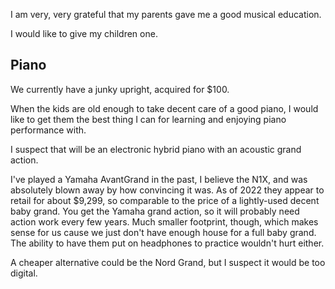 I am very, very grateful that my parents gave me a good musical education.

I would like to give my children one.


## Piano

We currently have a junky upright, acquired for $100.

When the kids are old enough to take decent care of a good piano, I would like
to get them the best thing I can for learning and enjoying piano performance
with.

I suspect that will be an electronic hybrid piano with an acoustic grand
action.

I've played a Yamaha AvantGrand in the past, I believe the N1X, and was
absolutely blown away by how convincing it was. As of 2022 they appear to
retail for about $9,299, so comparable to the price of a lightly-used decent
baby grand. You get the Yamaha grand action, so it will probably need action
work every few years. Much smaller footprint, though, which makes sense for us
cause we just don't have enough house for a full baby grand. The ability to
have them put on headphones to practice wouldn't hurt either.

A cheaper alternative could be the Nord Grand, but I suspect it would be too
digital.
